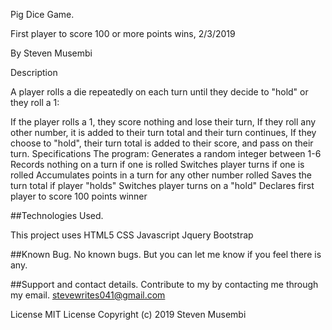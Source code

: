 
Pig Dice Game.

First player to score 100 or more points wins, 2/3/2019

By Steven Musembi

Description

A player rolls a die repeatedly on each turn until they decide to "hold" or they roll a 1:

If the player rolls a 1, they score nothing and lose their turn,
If they roll any other number, it is added to their turn total and their turn continues,
If they choose to "hold", their turn total is added to their score, and pass on their turn.
Specifications
The program:
Generates a random integer between 1-6
Records nothing on a turn if one is rolled
Switches player turns if one is rolled
Accumulates points in a turn for any other number rolled
Saves the turn total if player "holds"
Switches player turns on a "hold"
Declares first player to score 100 points winner

##Technologies Used.

This project uses 
HTML5
CSS
Javascript
Jquery
Bootstrap

##Known Bug.
No known bugs. But you can let me know if you feel there is any.

##Support and contact details. 
Contribute to my by contacting me through my email. stevewrites041@gmail.com

License
MIT License Copyright (c) 2019 Steven Musembi
